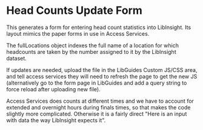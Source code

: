 # Head Counts Update Form

This generates a form for entering head count statistics into LibInsight. Its layout mimics the paper forms in use in Access Services.

The fullLocations object indexes the full name of a location for which headcounts are taken by the number assigned to it by the LibInsight dataset.

If updates are needed, upload the file in the LibGuides Custom JS/CSS area, and tell access services they will need to refresh the page to get the new JS (alternatively go to the form page in LibGuides and add a query string to force reload after uploading new file).

Access Services does counts at different times and we have to account for extended and overnight hours during finals times, so that makes the code slightly more complicated. Otherwise it is a fairly direct "Here is an input with data the way LibInsight expects it".